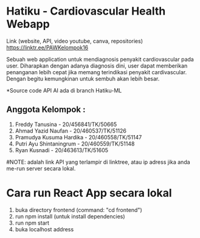 # Hatiku - Cardiovascular Health Webapp

Link (website, API, video youtube, canva, repositories)
https://linktr.ee/PAWKelompok16

Sebuah web application untuk mendiagnosis penyakit cardiovascular pada user. Diharapkan dengan adanya diagnosis dini, user dapat memberikan penanganan lebih cepat jika memang terindikasi penyakit cardivascular. Dengan begitu kemungkinan untuk sembuh akan lebih besar. 

*Source code API AI ada di branch Hatiku-ML

## Anggota Kelompok :

1. Freddy Tanusina - 20/456841/TK/50665 
2. Ahmad Yazid Naufan - 20/460537/TK/51126
3. Pramudya Kusuma Hardika - 20/460558/TK/51147
4. Putri Ayu Shintaningrum - 20/460559/TK/51148
5. Ryan Kusnadi - 20/463613/TK/51605

#NOTE: <url> adalah link API yang terlampir di linktree, atau ip adress jika anda me-run server secara lokal.

# Cara run React App secara lokal
1. buka directory frontend (command: "cd frontend")
2. run npm install (untuk install dependencies)
3. run npm start
4. buka localhost address
